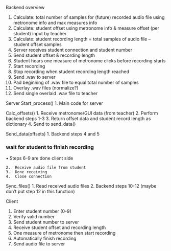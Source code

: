 Backend overview
  1.	Calculate: total number of samples for (future) recorded audio file using metronome info and max measures info
  2.	Calculate: student offset using metronome info & measure offset (per student) input by teacher
  3.	Calculate: student recording length = total samples of audio file – student offset samples
  4.	Server receives student connection and student number
  5.	Send student offset & recording length
  6.	Student hears one measure of metronome clicks before recording starts
  7.	Start recording
  8.	Stop recording when student recording length reached
  9.	Send .wav to server
  10.	Pad beginning of .wav file to equal total number of samples
  11.	Overlay .wav files (normalize?)
  12.	Send single overlaid .wav file to teacher


Server
  Start_process()
    1.	Main code for server

  Calc_offsets()
    1.	Receive metronome/GUI data (from teacher)
    2.	Perform backend steps 1-3
    3.	Return offset data and student record length as dictionary
    4.	Send to send_data()

  Send_data(offsets)
    1.	Backend steps 4 and 5

### wait for student to finish recording ###
  •	Steps 6-9 are done client side

    2.	Receive audio file from student
    3.	Done receiving
    4.	Close connection

  Sync_files()
    1.	Read received audio files
    2.	Backend steps 10-12 (maybe don’t put step 12 in this function)

Client
  1.	Enter student number (0-9)
  2.	Verify valid number
  3.	Send student number to server
  4.	Receive student offset and recording length
  5.	One measure of metronome then start recording
  6.	Automatically finish recording
  7.	Send audio file to server
